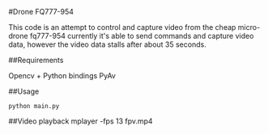 #Drone FQ777-954

This code is an attempt to control and capture video from the cheap micro-drone fq777-954
currently it's able to send commands and capture video data, however the video data stalls after about 35 seconds.


##Requirements

Opencv + Python bindings
PyAv


##Usage

    python main.py


##Video playback
    mplayer -fps 13 fpv.mp4

